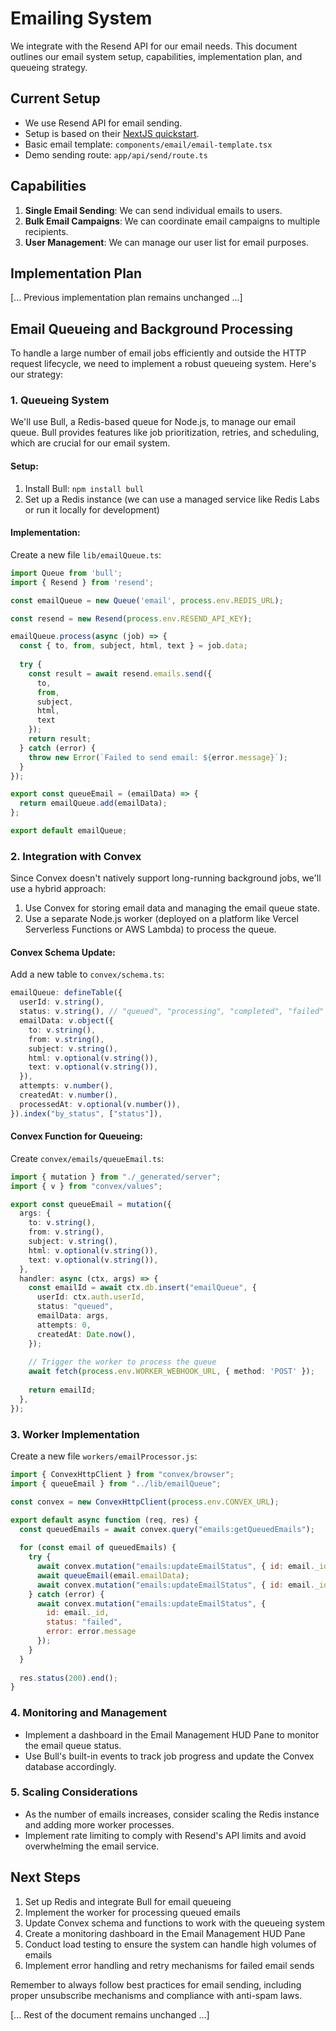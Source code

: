 # Emailing System

We integrate with the Resend API for our email needs. This document outlines our email system setup, capabilities, implementation plan, and queueing strategy.

## Current Setup

- We use Resend API for email sending.
- Setup is based on their [NextJS quickstart](https://resend.com/docs/send-with-nextjs).
- Basic email template: `components/email/email-template.tsx`
- Demo sending route: `app/api/send/route.ts`

## Capabilities

1. **Single Email Sending**: We can send individual emails to users.
2. **Bulk Email Campaigns**: We can coordinate email campaigns to multiple recipients.
3. **User Management**: We can manage our user list for email purposes.

## Implementation Plan

[... Previous implementation plan remains unchanged ...]

## Email Queueing and Background Processing

To handle a large number of email jobs efficiently and outside the HTTP request lifecycle, we need to implement a robust queueing system. Here's our strategy:

### 1. Queueing System

We'll use Bull, a Redis-based queue for Node.js, to manage our email queue. Bull provides features like job prioritization, retries, and scheduling, which are crucial for our email system.

#### Setup:

1. Install Bull: `npm install bull`
2. Set up a Redis instance (we can use a managed service like Redis Labs or run it locally for development)

#### Implementation:

Create a new file `lib/emailQueue.ts`:

```typescript
import Queue from 'bull';
import { Resend } from 'resend';

const emailQueue = new Queue('email', process.env.REDIS_URL);

const resend = new Resend(process.env.RESEND_API_KEY);

emailQueue.process(async (job) => {
  const { to, from, subject, html, text } = job.data;
  
  try {
    const result = await resend.emails.send({
      to,
      from,
      subject,
      html,
      text
    });
    return result;
  } catch (error) {
    throw new Error(`Failed to send email: ${error.message}`);
  }
});

export const queueEmail = (emailData) => {
  return emailQueue.add(emailData);
};

export default emailQueue;
```

### 2. Integration with Convex

Since Convex doesn't natively support long-running background jobs, we'll use a hybrid approach:

1. Use Convex for storing email data and managing the email queue state.
2. Use a separate Node.js worker (deployed on a platform like Vercel Serverless Functions or AWS Lambda) to process the queue.

#### Convex Schema Update:

Add a new table to `convex/schema.ts`:

```typescript
emailQueue: defineTable({
  userId: v.string(),
  status: v.string(), // "queued", "processing", "completed", "failed"
  emailData: v.object({
    to: v.string(),
    from: v.string(),
    subject: v.string(),
    html: v.optional(v.string()),
    text: v.optional(v.string()),
  }),
  attempts: v.number(),
  createdAt: v.number(),
  processedAt: v.optional(v.number()),
}).index("by_status", ["status"]),
```

#### Convex Function for Queueing:

Create `convex/emails/queueEmail.ts`:

```typescript
import { mutation } from "./_generated/server";
import { v } from "convex/values";

export const queueEmail = mutation({
  args: {
    to: v.string(),
    from: v.string(),
    subject: v.string(),
    html: v.optional(v.string()),
    text: v.optional(v.string()),
  },
  handler: async (ctx, args) => {
    const emailId = await ctx.db.insert("emailQueue", {
      userId: ctx.auth.userId,
      status: "queued",
      emailData: args,
      attempts: 0,
      createdAt: Date.now(),
    });
    
    // Trigger the worker to process the queue
    await fetch(process.env.WORKER_WEBHOOK_URL, { method: 'POST' });
    
    return emailId;
  },
});
```

### 3. Worker Implementation

Create a new file `workers/emailProcessor.js`:

```javascript
import { ConvexHttpClient } from "convex/browser";
import { queueEmail } from "../lib/emailQueue";

const convex = new ConvexHttpClient(process.env.CONVEX_URL);

export default async function (req, res) {
  const queuedEmails = await convex.query("emails:getQueuedEmails");
  
  for (const email of queuedEmails) {
    try {
      await convex.mutation("emails:updateEmailStatus", { id: email._id, status: "processing" });
      await queueEmail(email.emailData);
      await convex.mutation("emails:updateEmailStatus", { id: email._id, status: "completed" });
    } catch (error) {
      await convex.mutation("emails:updateEmailStatus", { 
        id: email._id, 
        status: "failed", 
        error: error.message 
      });
    }
  }
  
  res.status(200).end();
}
```

### 4. Monitoring and Management

- Implement a dashboard in the Email Management HUD Pane to monitor the email queue status.
- Use Bull's built-in events to track job progress and update the Convex database accordingly.

### 5. Scaling Considerations

- As the number of emails increases, consider scaling the Redis instance and adding more worker processes.
- Implement rate limiting to comply with Resend's API limits and avoid overwhelming the email service.

## Next Steps

1. Set up Redis and integrate Bull for email queueing
2. Implement the worker for processing queued emails
3. Update Convex schema and functions to work with the queueing system
4. Create a monitoring dashboard in the Email Management HUD Pane
5. Conduct load testing to ensure the system can handle high volumes of emails
6. Implement error handling and retry mechanisms for failed email sends

Remember to always follow best practices for email sending, including proper unsubscribe mechanisms and compliance with anti-spam laws.

[... Rest of the document remains unchanged ...]
